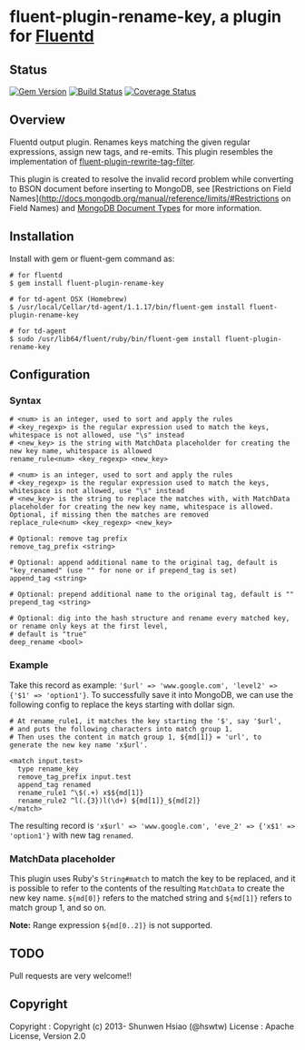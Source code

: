 # fluent-plugin-rename-key, a plugin for [Fluentd](http://fluentd.org)

## Status
[![Gem Version](https://badge.fury.io/rb/fluent-plugin-rename-key.svg)](https://badge.fury.io/rb/fluent-plugin-rename-key)
[![Build Status](https://travis-ci.org/shunwen/fluent-plugin-rename-key.svg?branch=master)](https://travis-ci.org/shunwen/fluent-plugin-rename-key)
[![Coverage Status](https://coveralls.io/repos/shunwen/fluent-plugin-rename-key/badge.svg?branch=master)](https://coveralls.io/r/shunwen/fluent-plugin-rename-key?branch=master)

## Overview

Fluentd output plugin. Renames keys matching the given regular expressions, assign new tags, and re-emits. This plugin resembles the implementation of [fluent-plugin-rewrite-tag-filter](https://github.com/y-ken/fluent-plugin-rewrite-tag-filter).

This plugin is created to resolve the invalid record problem while converting to BSON document before inserting to MongoDB, see [Restrictions on Field Names](http://docs.mongodb.org/manual/reference/limits/#Restrictions on Field Names) and [MongoDB Document Types](http://docs.mongodb.org/meta-driver/latest/legacy/bson/#mongodb-document-types) for more information.

## Installation

Install with gem or fluent-gem command as:

```
# for fluentd
$ gem install fluent-plugin-rename-key

# for td-agent OSX (Homebrew)
$ /usr/local/Cellar/td-agent/1.1.17/bin/fluent-gem install fluent-plugin-rename-key

# for td-agent
$ sudo /usr/lib64/fluent/ruby/bin/fluent-gem install fluent-plugin-rename-key
```

## Configuration

### Syntax

```
# <num> is an integer, used to sort and apply the rules
# <key_regexp> is the regular expression used to match the keys, whitespace is not allowed, use "\s" instead
# <new_key> is the string with MatchData placeholder for creating the new key name, whitespace is allowed
rename_rule<num> <key_regexp> <new_key>

# <num> is an integer, used to sort and apply the rules
# <key_regexp> is the regular expression used to match the keys, whitespace is not allowed, use "\s" instead
# <new_key> is the string to replace the matches with, with MatchData placeholder for creating the new key name, whitespace is allowed. Optional, if missing then the matches are removed
replace_rule<num> <key_regexp> <new_key>

# Optional: remove tag prefix
remove_tag_prefix <string>

# Optional: append additional name to the original tag, default is "key_renamed" (use "" for none or if prepend_tag is set)
append_tag <string>

# Optional: prepend additional name to the original tag, default is ""
prepend_tag <string>

# Optional: dig into the hash structure and rename every matched key, or rename only keys at the first level,
# default is "true"
deep_rename <bool>
```

### Example

Take this record as example: `'$url' => 'www.google.com', 'level2' => {'$1' => 'option1'}`.
To successfully save it into MongoDB, we can use the following config to replace the keys starting with dollar sign.

```
# At rename_rule1, it matches the key starting the '$', say '$url',
# and puts the following characters into match group 1.
# Then uses the content in match group 1, ${md[1]} = 'url', to generate the new key name 'x$url'.

<match input.test>
  type rename_key
  remove_tag_prefix input.test
  append_tag renamed
  rename_rule1 ^\$(.+) x$${md[1]}
  rename_rule2 ^l(.{3})l(\d+) ${md[1]}_${md[2]}
</match>
```

The resulting record is `'x$url' => 'www.google.com', 'eve_2' => {'x$1' => 'option1'}` with new tag `renamed`.

### MatchData placeholder

This plugin uses Ruby's `String#match` to match the key to be replaced, and it is possible to refer to the contents of the resulting `MatchData` to create the new key name. `${md[0]}` refers to the matched string and `${md[1]}` refers to match group 1, and so on.

**Note:** Range expression `${md[0..2]}` is not supported.

## TODO

Pull requests are very welcome!!

## Copyright

Copyright :  Copyright (c) 2013- Shunwen Hsiao (@hswtw)
License   :  Apache License, Version 2.0

